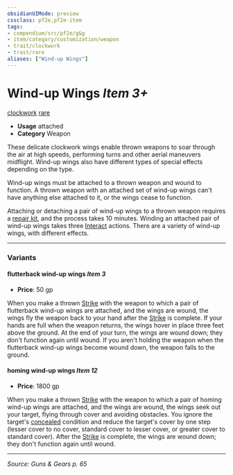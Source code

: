 ```yaml
---
obsidianUIMode: preview
cssclass: pf2e,pf2e-item
tags:
- compendium/src/pf2e/g&g
- item/category/customization/weapon
- trait/clockwork
- trait/rare
aliases: ["Wind-up Wings"]
---
```

# Wind-up Wings *Item 3+*  
[clockwork](clockwork-g-g.md "Clockwork  Trait")  [rare](rare.md "Rare Rarity Trait")  

- **Usage** attached <to a thrown weapon>
- **Category** Weapon

These delicate clockwork wings enable thrown weapons to soar through the air at high speeds, performing turns and other aerial maneuvers midflight. Wind-up wings also have different types of special effects depending on the type.

Wind-up wings must be attached to a thrown weapon and wound to function. A thrown weapon with an attached set of wind-up wings can't have anything else attached to it, or the wings cease to function.

Attaching or detaching a pair of wind-up wings to a thrown weapon requires a [repair kit](repair-kit.md), and the process takes 10 minutes. Winding an attached pair of wind-up wings takes three [Interact](interact.md) actions. There are a variety of wind-up wings, with different effects.

---

### Variants

#### flutterback wind-up wings *Item 3*

- **Price**: 50 gp

When you make a thrown [Strike](strike.md) with the weapon to which a pair of flutterback wind-up wings are attached, and the wings are wound, the wings fly the weapon back to your hand after the [Strike](strike.md) is complete. If your hands are full when the weapon returns, the wings hover in place three feet above the ground. At the end of your turn, the wings are wound down; they don't function again until wound. If you aren't holding the weapon when the flutterback wind-up wings become wound down, the weapon falls to the ground.

#### homing wind-up wings *Item 12*

- **Price**: 1800 gp

When you make a thrown [Strike](strike.md) with the weapon to which a pair of homing wind-up wings are attached, and the wings are wound, the wings seek out your target, flying through cover and avoiding obstacles. You ignore the target's [concealed](conditions.md#Concealed) condition and reduce the target's cover by one step (lesser cover to no cover, standard cover to lesser cover, or greater cover to standard cover). After the [Strike](strike.md) is complete, the wings are wound down; they don't function again until wound.

---
*Source: Guns & Gears p. 65*